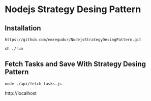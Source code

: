 # Nodejs Strategy Desing Pattern

## Installation

```shell script
https://github.com/emregudur/NodejsStrategyDesingPattern.git

sh ./run
```

## Fetch Tasks and Save With Strategy Desing Pattern

```shell script
node ./api/fetch-tasks.js
```

http://localhost